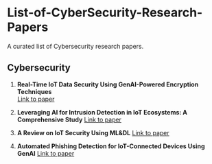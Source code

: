 # List-of-CyberSecurity-Research-Papers
A curated list of Cybersecurity research papers.


## Cybersecurity
1. **Real-Time IoT Data Security Using GenAI-Powered Encryption Techniques**  
   [Link to paper](https://www.researchgate.net/profile/Olivia-Gipa/publication/395354615_Real-Time_IoT_Data_Security_Using_GenAI-Powered_Encryption_Techniques/links/68bf8e87c76fc271eb3299b2/Real-Time-IoT-Data-Security-Using-GenAI-Powered-Encryption-Techniques.pdf?origin=publication_detail&_tp=eyJjb250ZXh0Ijp7ImZpcnN0UGFnZSI6Il9kaXJlY3QiLCJwYWdlIjoicHVibGljYXRpb25Eb3dubG9hZCIsInByZXZpb3VzUGFnZSI6InB1YmxpY2F0aW9uIn19&__cf_chl_tk=A2.tSbepscJSdr4qdvkvkdGfpQ5Oc0NlzeY8fCF8KSs-1758251991-1.0.1.1-ZzyHJC9NX5kBMhCtJEbvFS6RWodXSU8onNI7xytNgC4)  

2. **Leveraging AI for Intrusion Detection in IoT Ecosystems: A Comprehensive Study**
   [Link to paper](https://ieeexplore.ieee.org/document/10921642)

3. **A Review on IoT Security Using ML&DL**
   [Link to paper](https://www.researchgate.net/publication/364118608_A_REVIEW_ON_IOT_SECURITY_USING_MLDL)

4. **Automated Phishing Detection for IoT-Connected Devices Using GenAI**
   [Link to paper](https://www.researchgate.net/publication/395354023_Automated_Phishing_Detection_for_IoT-Connected_Devices_Using_GenAI)
